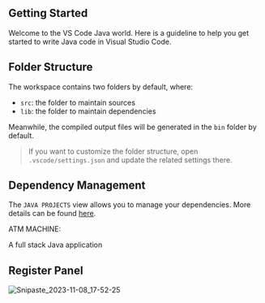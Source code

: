 ## Getting Started

Welcome to the VS Code Java world. Here is a guideline to help you get started to write Java code in Visual Studio Code.

## Folder Structure

The workspace contains two folders by default, where:

- `src`: the folder to maintain sources
- `lib`: the folder to maintain dependencies

Meanwhile, the compiled output files will be generated in the `bin` folder by default.

> If you want to customize the folder structure, open `.vscode/settings.json` and update the related settings there.

## Dependency Management

The `JAVA PROJECTS` view allows you to manage your dependencies. More details can be found [here](https://github.com/microsoft/vscode-java-dependency#manage-dependencies).

ATM MACHINE: 

A full stack Java application

## Register Panel

![Snipaste_2023-11-08_17-52-25](https://github.com/sskyhigh/ATM-Machine/assets/98570636/b8a41ecf-5556-43ba-a304-f6ab1b7b3fae)



